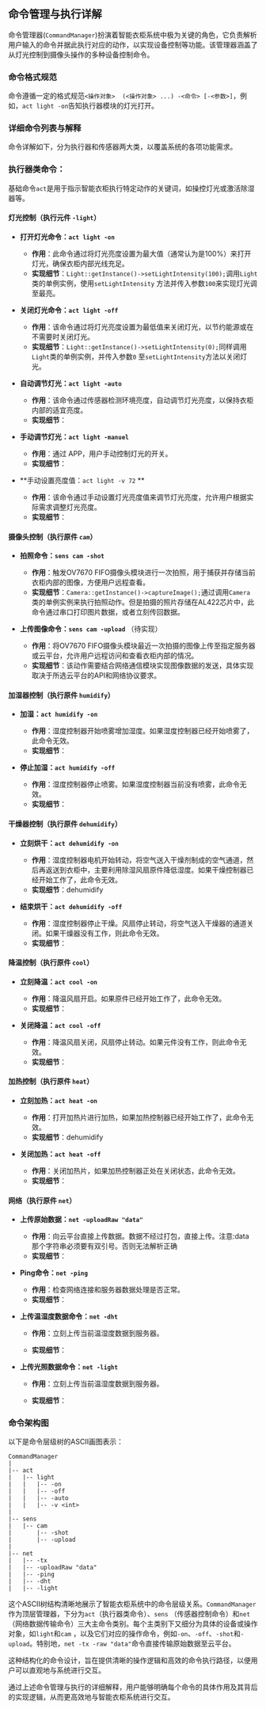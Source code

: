 ## 命令管理与执行详解

命令管理器(`CommandManager`)扮演着智能衣柜系统中极为关键的角色，它负责解析用户输入的命令并据此执行对应的动作，以实现设备控制等功能。该管理器涵盖了从灯光控制到摄像头操作的多种设备控制命令。

### 命令格式规范

命令遵循一定的格式规范`<操作对象>  (<操作对象> ...) -<命令> [-<参数>]`，例如，`act light -on`告知执行器模块的灯光打开。

### 详细命令列表与解释

命令详解如下，分为执行器和传感器两大类，以覆盖系统的各项功能需求。

### 执行器类命令：

基础命令`act`是用于指示智能衣柜执行特定动作的关键词，如操控灯光或激活除湿器等。

#### 灯光控制（执行元件 `-light`）

- **打开灯光命令：`act light -on`**
    - **作用**：此命令通过将灯光亮度设置为最大值（通常认为是100%）来打开灯光，确保衣柜内部光线充足。
    - **实现细节**：`Light::getInstance()->setLightIntensity(100);`调用`Light`类的单例实例，使用`setLightIntensity`
      方法并传入参数`100`来实现灯光调至最亮。

- **关闭灯光命令：`act light -off`**
    - **作用**：该命令通过将灯光亮度设置为最低值来关闭灯光，以节约能源或在不需要时关闭灯光。
    - **实现细节**：`Light::getInstance()->setLightIntensity(0);`同样调用`Light`类的单例实例，并传入参数`0`
      至`setLightIntensity`方法以关闭灯光。

- **自动调节灯光：`act light -auto`**
  - **作用**：该命令通过传感器检测环境亮度，自动调节灯光亮度，以保持衣柜内部的适宜亮度。
  - **实现细节**：

- **手动调节灯光：`act light -manuel`**
  - **作用**：通过 APP，用户手动控制灯光的开关。
  - **实现细节**：

- **手动设置亮度值：`act light -v 72` **
  - **作用**：该命令通过手动设置灯光亮度值来调节灯光亮度，允许用户根据实际需求调整灯光亮度。
  - **实现细节**：

#### 摄像头控制（执行原件 `cam`）

- **拍照命令：`sens cam -shot`**
    - **作用**：触发OV7670 FIFO摄像头模块进行一次拍照，用于捕获并存储当前衣柜内部的图像，方便用户远程查看。
    - **实现细节**：`Camera::getInstance()->captureImage();`通过调用`Camera`
      类的单例实例来执行拍照动作。但是拍摄的照片存储在AL422芯片中，此命令通过串口打印图片数据，或者立刻传回数据。

- **上传图像命令：`sens cam -upload`** （待实现）
    - **作用**：将OV7670 FIFO摄像头模块最近一次拍摄的图像上传至指定服务器或云平台，允许用户远程访问和查看衣柜内部的情况。
    - **实现细节**：该动作需要结合网络通信模块实现图像数据的发送，具体实现取决于所选云平台的API和网络协议要求。


#### 加湿器控制（执行原件 `humidify`）

- **加湿：`act humidify -on`**
  - **作用**：湿度控制器开始喷雾增加湿度。如果湿度控制器已经开始喷雾了，此命令无效。
  - **实现细节**：

- **停止加湿：`act humidify -off`**
  - **作用**：湿度控制器停止喷雾。如果湿度控制器当前没有喷雾，此命令无效。
  - **实现细节**：

#### 干燥器控制（执行原件 `dehumidify`）

- **立刻烘干：`act dehumidify -on`**
  - **作用**：湿度控制器电机开始转动，将空气送入干燥剂制成的空气通道，然后再返送到衣柜中，主要利用除湿风扇原件降低湿度。如果干燥控制器已经开始工作了，此命令无效。
  - **实现细节**：dehumidify

- **结束烘干：`act dehumidify -off`**
  - **作用**：湿度控制器停止干燥。风扇停止转动，将空气送入干燥器的通道关闭。如果干燥器没有工作，则此命令无效。
  - **实现细节**：


#### 降温控制（执行原件 `cool`）

- **立刻降温：`act cool -on`**
  - **作用**：降温风扇开启。如果原件已经开始工作了，此命令无效。
  - **实现细节**：

- **关闭降温：`act cool -off`**
  - **作用**：降温风扇关闭，风扇停止转动。如果元件没有工作，则此命令无效。
  - **实现细节**：

#### 加热控制（执行原件 `heat`）

- **立刻加热：`act heat -on`**
  - **作用**：打开加热片进行加热，如果加热控制器已经开始工作了，此命令无效。
  - **实现细节**：dehumidify

- **关闭加热：`act heat -off`**
  - **作用**：关闭加热片，如果加热控制器正处在关闭状态，此命令无效。
  - **实现细节**：






#### 网络（执行原件 `net`）

- **上传原始数据：`net -uploadRaw "data"`**
  - **作用**：向云平台直接上传数据。数据不经过打包，直接上传。注意:data 那个字符串必须要有双引号。否则无法解析正确
  - **实现细节**：

- **Ping命令：`net -ping`**
  - **作用**：检查网络连接和服务器数据处理是否正常。
  - **实现细节**：

- **上传温湿度数据命令：`net -dht`**
  - **作用**：立刻上传当前温湿度数据到服务器。
  
  - **实现细节**：
  
- **上传光照数据命令：`net -light`**
  - **作用**：立刻上传当前温湿度数据到服务器。
  
  - **实现细节**：

### 命令架构图

以下是命令层级树的ASCII画图表示：

```
CommandManager
|
|-- act
|   |-- light
|   |   |-- -on
|   |   |-- -off
|   |   |-- -auto
|   |   |-- -v <int>
|
|-- sens
|   |-- cam
|       |-- -shot
|       |-- -upload
|
|-- net
|   |-- -tx
|   |-- -uploadRaw "data"
|   |-- -ping
|   |-- -dht
|   |-- -light
```

这个ASCII树结构清晰地展示了智能衣柜系统中的命令层级关系。`CommandManager`作为顶层管理器，下分为`act`（执行器类命令）、`sens`
（传感器控制命令）和`net`（网络数据传输命令）三大主命令类别。每个主类别下又细分为具体的设备或操作对象，如`light`和`cam`
，以及它们对应的操作命令，例如`-on`、`-off`、`-shot`和`-upload`。特别地，`net -tx -raw "data"`命令直接传输原始数据至云平台。

这种结构化的命令设计，旨在提供清晰的操作逻辑和高效的命令执行路径，以便用户可以直观地与系统进行交互。

通过上述命令管理与执行的详细解释，用户能够明确每个命令的具体作用及其背后的实现逻辑，从而更高效地与智能衣柜系统进行交互。